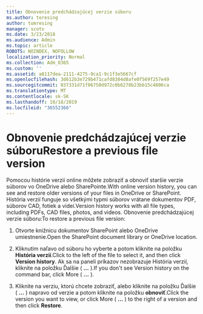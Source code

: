```yaml
---
title: Obnovenie predchádzajúcej verzie súboru
ms.author: toresing
author: tomresing
manager: scotv
ms.date: 3/23/2018
ms.audience: Admin
ms.topic: article
ROBOTS: NOINDEX, NOFOLLOW
localization_priority: Normal
ms.collection: Adm_O365
ms.custom: ''
ms.assetid: a8117dea-2111-4275-9ca1-9c1f3e5667cf
ms.openlocfilehash: 3d612b3e729b471cafd8304d8afe0f569f257e49
ms.sourcegitcommit: 037331d71f06750d972c0b6278b23bb15c4806ca
ms.translationtype: MT
ms.contentlocale: sk-SK
ms.lasthandoff: 10/18/2019
ms.locfileid: "36552366"
---
```

# <a name="restore-a-previous-file-version"></a><span data-ttu-id="8a7ca-102">Obnovenie predchádzajúcej verzie súboru</span><span class="sxs-lookup"><span data-stu-id="8a7ca-102">Restore a previous file version</span></span>

<span data-ttu-id="8a7ca-103">Pomocou histórie verzií online môžete zobraziť a obnoviť staršie verzie súborov vo OneDrive alebo SharePointe.</span><span class="sxs-lookup"><span data-stu-id="8a7ca-103">With online version history, you can see and restore older versions of your files in OneDrive or SharePoint.</span></span> <span data-ttu-id="8a7ca-104">História verzií funguje so všetkými typmi súborov vrátane dokumentov PDF, súborov CAD, fotiek a videí.</span><span class="sxs-lookup"><span data-stu-id="8a7ca-104">Version history works with all file types, including PDFs, CAD files, photos, and videos.</span></span> <span data-ttu-id="8a7ca-105">Obnovenie predchádzajúcej verzie súboru:</span><span class="sxs-lookup"><span data-stu-id="8a7ca-105">To restore a previous file version:</span></span>
  
1. <span data-ttu-id="8a7ca-106">Otvorte knižnicu dokumentov SharePoint alebo OneDrive umiestnenie.</span><span class="sxs-lookup"><span data-stu-id="8a7ca-106">Open the SharePoint document library or OneDrive location.</span></span>
    
2. <span data-ttu-id="8a7ca-107">Kliknutím naľavo od súboru ho vyberte a potom kliknite na položku **História verzií**.</span><span class="sxs-lookup"><span data-stu-id="8a7ca-107">Click to the left of the file to select it, and then click **Version history**.</span></span> <span data-ttu-id="8a7ca-108">Ak sa na paneli príkazov nezobrazuje História verzií, kliknite na položku Ďalšie ( **...** ).</span><span class="sxs-lookup"><span data-stu-id="8a7ca-108">If you don't see Version history on the command bar, click More ( **...** ).</span></span> 
    
3. <span data-ttu-id="8a7ca-109">Kliknite na verziu, ktorú chcete zobraziť, alebo kliknite na položku Ďalšie ( **...** ) napravo od verzie a potom kliknite na položku **obnoviť**.</span><span class="sxs-lookup"><span data-stu-id="8a7ca-109">Click the version you want to view, or click More ( **...** ) to the right of a version and then click **Restore**.</span></span>
    


